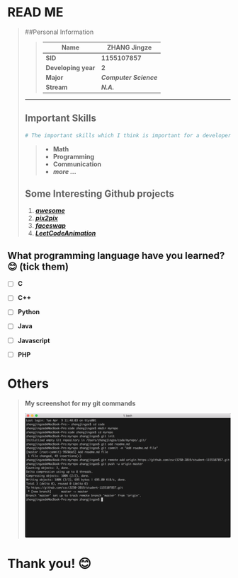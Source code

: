 # __READ ME__

> ##Personal Information
>
> > | Name                | ZHANG Jingze           |
> > | ------------------- | ---------------------- |
> > | __SID__             | **1155107857**         |
> > | __Developing year__ | **2**                  |
> > | __Major__           | ***Computer Science*** |
> > | __Stream__          | ***N.A.***             |
>
> --------------------------
>
> ## Important Skills
>
> ```python
> # The important skills which I think is important for a developer
> ```
>
> > * __Math__
> > * __Programming__
> > * __Communication__
> > * ___more …___
>
> ## Some Interesting Github projects
>
> 1. [***awesome***](https://github.com/sindresorhus/awesome)
> 2. [***pix2pix***](https://github.com/phillipi/pix2pix)
> 3. [***faceswap***](https://github.com/deepfakes/faceswap)
> 4. [***LeetCodeAnimation***](https://github.com/MisterBooo/LeetCodeAnimation)

## What programming language have you learned?:blush:  (tick them)

- [ ] **C**

- [ ] **C++**

- [ ] **Python**

- [ ] **Java**

- [ ] **Javascript**

- [ ] **PHP**

  

# Others

> __My screenshot for my git commands__
>
> ![ScreenShot](gitTerminalShot.png)



# Thank you! :blush:

